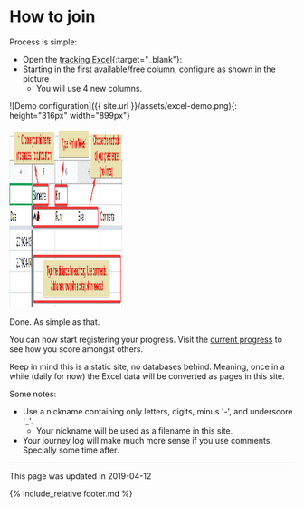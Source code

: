 # How to join
Process is simple:
* Open the [tracking Excel](https://docs.google.com/spreadsheets/d/1oGzBmn3m_w-tq_c_vNhARID2xahvLd302_oWQIMN0hs/edit?usp=sharing){:target="_blank"}:
* Starting in the first available/free column, configure as shown in the picture
  * You will use 4 new columns.

![Demo configuration]({{ site.url }}/assets/excel-demo.png){: height="316px" width="899px"}

<img src="assets/excel-demo.png" height="316" width="200">

Done. As simple as that.

You can now start registering your progress.
Visit the [current progress](progress.md) to see how you score amongst others.

Keep in mind this is a static site, no databases behind. Meaning, once in a while (daily for now) the Excel data will be converted as pages in this site.

Some notes:
* Use a nickname containing only letters, digits, minus '-', and underscore '_'.
  * Your nickname will be used as a filename in this site.
* Your journey log will make much more sense if you use comments. Specially some time after.

---
This page was updated in 2019-04-12

{% include_relative footer.md %}
